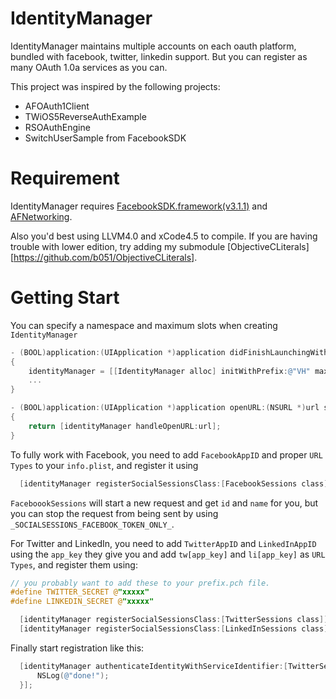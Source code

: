 IdentityManager
===============

IdentityManager maintains multiple accounts on each oauth platform, bundled with facebook, twitter, linkedin support. But you can register as many OAuth 1.0a services as you can.

This project was inspired by the following projects:

* AFOAuth1Client
* TWiOS5ReverseAuthExample
* RSOAuthEngine
* SwitchUserSample from FacebookSDK

Requirement
===========

IdentityManager requires [FacebookSDK.framework(v3.1.1)](https://github.com/b051/FacebookSDK.framework) and [AFNetworking](https://github.com/AFNetworking/AFNetworking).

Also you'd best using LLVM4.0 and xCode4.5 to compile. If you are having trouble with lower edition, try adding my submodule [ObjectiveCLiterals][https://github.com/b051/ObjectiveCLiterals].

Getting Start
=============

You can specify a namespace and maximum slots when creating `IdentityManager`

```objective-c
- (BOOL)application:(UIApplication *)application didFinishLaunchingWithOptions:(NSDictionary *)launchOptions
{
	identityManager = [[IdentityManager alloc] initWithPrefix:@"VH" maximumUserSlots:7];
	...
}

- (BOOL)application:(UIApplication *)application openURL:(NSURL *)url sourceApplication:(NSString *)sourceApplication annotation:(id)annotation
{
	return [identityManager handleOpenURL:url];
}
```

To fully work with Facebook, you need to add `FacebookAppID` and proper `URL Types` to your `info.plist`, and register it using

```objective-c
  [identityManager registerSocialSessionsClass:[FacebookSessions class]];
```

`FaceboookSessions` will start a new request and get `id` and `name` for you, but you can stop the request from being sent by using `_SOCIALSESSIONS_FACEBOOK_TOKEN_ONLY_`.

For Twitter and LinkedIn, you need to add `TwitterAppID` and `LinkedInAppID` using the `app_key` they give you and add `tw[app_key]` and `li[app_key]` as `URL Types`, and register them using:

```objective-c
// you probably want to add these to your prefix.pch file.
#define TWITTER_SECRET @"xxxxx"
#define LINKEDIN_SECRET @"xxxxx"

  [identityManager registerSocialSessionsClass:[TwitterSessions class]];    
  [identityManager registerSocialSessionsClass:[LinkedInSessions class]];
```
                          
Finally start registration like this:

```objective-c
  [identityManager authenticateIdentityWithServiceIdentifier:[TwitterSessions socialIdentifier] completion:^(BOOL success) {
	  NSLog(@"done!");
  }];
```

